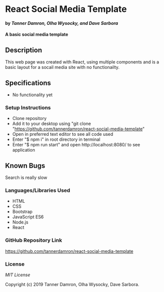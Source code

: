 # React Social Media Template
#### by _**Tanner Damron, Olha Wysocky, and Dave Sarbora**_

#### A basic social media template

## Description
This web page was created with React, using multiple components and is a basic layout for a socail media site with no functionailty.

## Specifications
* No functionality yet

### Setup Instructions

* Clone repository
* Add it to your desktop using "git clone "https://github.com/tannerdamron/react-social-media-template"
* Open in preferred text editor to see all code used
* Enter "$ npm i" in root directory in terminal
* Enter "$ npm run start" and open http://localhost:8080/ to see application

## Known Bugs
Search is really slow

### Languages/Libraries Used
* HTML
* CSS
* Bootstrap
* JavaScript ES6
* Node.js
* React

### GitHub Repository Link
https://github.com/tannerdamron/react-social-media-template


### License
*MIT License*

Copyright (c) 2019 Tanner Damron, Olha Wysocky, Dave Sarbora.


